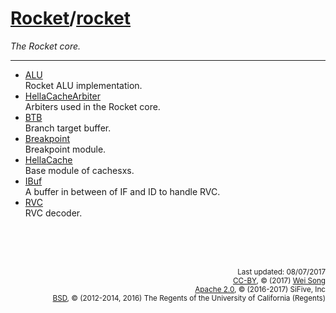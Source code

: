 [Rocket](Readme.md)/[rocket](https://github.com/freechipsproject/rocket-chip/tree/master/src/main/scala/rocket)
========================
*The Rocket core.*

*****************

+ [ALU](rocket/ALU.md)<br>
  Rocket ALU implementation.
+ [HellaCacheArbiter](rocket/HellaCacheArbiter.md)<br>
  Arbiters used in the Rocket core.
+ [BTB](rocket/BTB.md)<br>
  Branch target buffer.
+ [Breakpoint](rocket/Breakpoint.md)<br>
  Breakpoint module.
+ [HellaCache](rocket/HellaCache.md)<br>
  Base module of cachesxs.
+ [IBuf](rocket/IBuf.md)<br>
  A buffer in between of IF and ID to handle RVC.
+ [RVC](rocket/RVC.md)<br>
  RVC decoder.

<br><br><br><p align="right">
<sub>
Last updated: 08/07/2017<br>
[CC-BY](https://creativecommons.org/licenses/by/3.0/), &copy; (2017) [Wei Song](mailto:wsong83@gmail.com)<br>
[Apache 2.0](https://github.com/freechipsproject/rocket-chip/blob/master/LICENSE.SiFive), &copy; (2016-2017) SiFive, Inc<br>
[BSD](https://github.com/freechipsproject/rocket-chip/blob/master/LICENSE.Berkeley), &copy; (2012-2014, 2016) The Regents of the University of California (Regents)
</sub>
</p>
